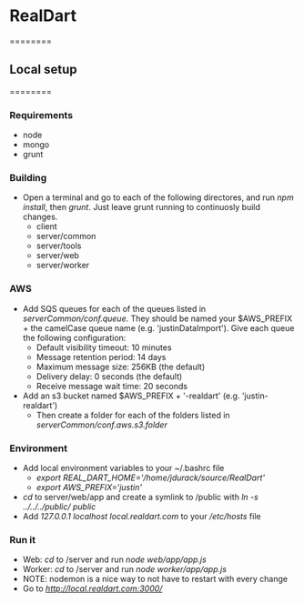 # RealDart
========

## Local setup
========

### Requirements
- node
- mongo
- grunt

### Building
- Open a terminal and go to each of the following directores, and run *npm install*, then *grunt*.  Just leave grunt running to continuosly build changes.
  - client
  - server/common
  - server/tools
  - server/web
  - server/worker

### AWS
- Add SQS queues for each of the queues listed in *serverCommon/conf.queue*.  They should be named your $AWS_PREFIX + the camelCase queue name (e.g. 'justinDataImport').  Give each queue the following configuration:
  - Default visibility timeout: 10 minutes
  - Message retention period: 14 days
  - Maximum message size: 256KB (the default)
  - Delivery delay: 0 seconds (the default)
  - Receive message wait time: 20 seconds
- Add an s3 bucket named $AWS_PREFIX + '-realdart' (e.g. 'justin-realdart')
  - Then create a folder for each of the folders listed in *serverCommon/conf.aws.s3.folder*

### Environment
- Add local environment variables to your ~/.bashrc file
  - *export REAL_DART_HOME='/home/jdurack/source/RealDart'*
  - *export AWS_PREFIX='justin'*
- *cd* to server/web/app and create a symlink to /public with *ln -s ../../../public/ public*
- Add *127.0.0.1 localhost local.realdart.com* to your */etc/hosts* file

### Run it
- Web: *cd* to /server and run *node web/app/app.js*
- Worker: *cd* to /server and run *node worker/app/app.js*
- NOTE: nodemon is a nice way to not have to restart with every change
- Go to *http://local.realdart.com:3000/*